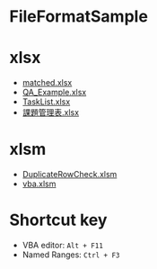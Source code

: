 FileFormatSample
=====

# xlsx
- [matched.xlsx](excel/xlsx/matched.xlsx)
- [QA_Example.xlsx](excel/xlsx/QA_Example.xlsx)
- [TaskList.xlsx](excel/xlsx/TaskList.xlsx)
- [課題管理表.xlsx](excel/xlsx/%E8%AA%B2%E9%A1%8C%E7%AE%A1%E7%90%86%E8%A1%A8.xlsx)

# xlsm
- [DuplicateRowCheck.xlsm](excel/xlsm/DuplicateRowCheck.xlsm)
- [vba.xlsm](excel/xlsm/vba.xlsm)

# Shortcut key
- VBA editor: `Alt + F11`
- Named Ranges: `Ctrl + F3`
